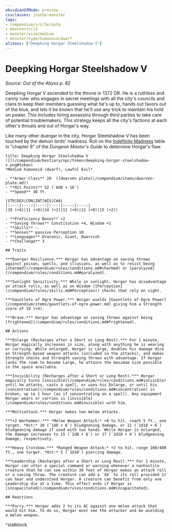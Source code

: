 ```yaml
---
obsidianUIMode: preview
cssclasses: json5e-monster
tags:
- compendium/src/5e/oota
- monster/cr/3
- monster/size/medium
- monster/type/humanoid/dwarf
aliases: ["Deepking Horgar Steelshadow V"]
---
```

# Deepking Horgar Steelshadow V
*Source: Out of the Abyss p. 82*  

Deepking Horgar V ascended to the throne in 1372 DR. He is a ruthless and canny ruler who engages in secret meetings with all the city's councils and clans to keep their members guessing what he's up to, hands out favors out of the blue, and lets it be known that he'll use any trick to maintain his hold on power. This includes hiring assassins through third parties to take care of potential troublemakers. This strategy keeps all the city's factions at each other's throats and out of Horgar's way.

Like many other duergar in the city, Horgar Steelshadow V has been touched by the demon lords' madness. Roll on the [Indefinite Madness](/compendium/tables/indefinite-madness.md) table in "chapter 8" of the *Dungeon Master's Guide* to determine Horgar's flaw.

```ad-statblock
title: Deepking Horgar Steelshadow V
![](/compendium/bestiary/npc/token/deepking-horgar-steelshadow-v.png#token)
*Medium humanoid (dwarf), Lawful Evil*

- **Armor Class** 20  ([dwarven plate](/compendium/items/dwarven-plate.md))
- **Hit Points** 52 (`8d8 + 16`)
- **Speed** 30 ft.

|STR|DEX|CON|INT|WIS|CHA|
|:---:|:---:|:---:|:---:|:---:|:---:|
|19 (+4)|11 (+0)|14 (+2)|11 (+0)|11 (+0)|15 (+2)|

- **Proficiency Bonus** +2
- **Saving Throws** Constitution +4, Wisdom +2
- **Skills** ⏤
- **Senses** passive Perception 10
- **Languages** Draconic, Giant, Dwarvish
- **Challenge** 3

## Traits

***Duergar Resilience.*** Horgar has advantage on saving throws against poison, spells, and illusions, as well as to resist being [charmed](/compendium/rules/conditions.md#charmed) or [paralyzed](/compendium/rules/conditions.md#paralyzed).

***Sunlight Sensitivity.*** While in sunlight, Horgar has disadvantage on attack rolls, as well as on Wisdom ([Perception](/compendium/rules/skills.md#Perception)) checks that rely on sight.

***Gauntlets of Ogre Power.*** Horgar wields [Gauntlets of Ogre Power](/compendium/items/gauntlets-of-ogre-power.md) giving him a Strength score of 19 (+4).

***Brave.*** Horgar has advantage on saving throws against being [frightened](/compendium/rules/conditions.md#frightened).

## Actions

***Enlarge (Recharges after a Short or Long Rest).*** For 1 minute, Horgar magically increases in size, along with anything he is wearing or carrying. While enlarged, Horgar is Large, doubles his damage dice on Strength-based weapon attacks (included in the attacks), and makes Strength checks and Strength saving throws with advantage. If Horgar lacks the room to become Large, he attains the maximum size possible in the space available.

***Invisibility (Recharges after a Short or Long Rest).*** Horgar magically turns [invisible](/compendium/rules/conditions.md#invisible) until he attacks, casts a spell, or uses his Enlarge, or until his [concentration](/compendium/rules/conditions.md#concentration) is broken, up to 1 hour (as if concentrating on a spell). Any equipment Horgar wears or carries is [invisible](/compendium/rules/conditions.md#invisible) with him.

***Multiattack.*** Horgar makes two melee attacks.

***+2 Warhammer.*** *Melee Weapon Attack:* +8 to hit, reach 5 ft., one target. *Hit:* 10 (`1d8 + 6`) bludgeoning damage, or 11 (`1d10 + 6`) bludgeoning damage if used with two hands. While Horgar is enlarged, the damage increases to 15 (`2d8 + 6`) or 17 (`2d10 + 6`) bludgeoning damage, respectively.

***Heavy Crossbow.*** *Ranged Weapon Attack:* +2 to hit, range 100/400 ft., one target. *Hit:* 5 (`1d10`) piercing damage.

***Leadership (Recharges after a Short or Long Rest).*** For 1 minute, Horgar can utter a special command or warning whenever a nonhostile creature that he can see within 30 feet of Horgar makes an attack roll or a saving throw. The creature can add a `d4` to its roll provided it can hear and understand Horgar. A creature can benefit from only one Leadership die at a time. This effect ends if Horgar is [incapacitated](/compendium/rules/conditions.md#incapacitated).

## Reactions

***Parry.*** Horgar adds 2 to its AC against one melee attack that would hit him. To do so, Horgar must see the attacker and be wielding a melee weapon.
```
^statblock